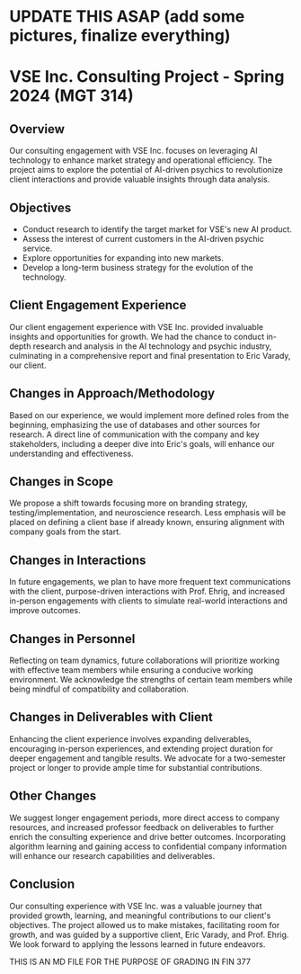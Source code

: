 # UPDATE THIS ASAP (add some pictures, finalize everything)

# VSE Inc. Consulting Project - Spring 2024 (MGT 314)

## Overview
Our consulting engagement with VSE Inc. focuses on leveraging AI technology to enhance market strategy and operational efficiency. The project aims to explore the potential of AI-driven psychics to revolutionize client interactions and provide valuable insights through data analysis.

## Objectives
- Conduct research to identify the target market for VSE's new AI product.
- Assess the interest of current customers in the AI-driven psychic service.
- Explore opportunities for expanding into new markets.
- Develop a long-term business strategy for the evolution of the technology.

## Client Engagement Experience
Our client engagement experience with VSE Inc. provided invaluable insights and opportunities for growth. We had the chance to conduct in-depth research and analysis in the AI technology and psychic industry, culminating in a comprehensive report and final presentation to Eric Varady, our client.

## Changes in Approach/Methodology
Based on our experience, we would implement more defined roles from the beginning, emphasizing the use of databases and other sources for research. A direct line of communication with the company and key stakeholders, including a deeper dive into Eric's goals, will enhance our understanding and effectiveness.

## Changes in Scope
We propose a shift towards focusing more on branding strategy, testing/implementation, and neuroscience research. Less emphasis will be placed on defining a client base if already known, ensuring alignment with company goals from the start.

## Changes in Interactions
In future engagements, we plan to have more frequent text communications with the client, purpose-driven interactions with Prof. Ehrig, and increased in-person engagements with clients to simulate real-world interactions and improve outcomes.

## Changes in Personnel
Reflecting on team dynamics, future collaborations will prioritize working with effective team members while ensuring a conducive working environment. We acknowledge the strengths of certain team members while being mindful of compatibility and collaboration.

## Changes in Deliverables with Client
Enhancing the client experience involves expanding deliverables, encouraging in-person experiences, and extending project duration for deeper engagement and tangible results. We advocate for a two-semester project or longer to provide ample time for substantial contributions.

## Other Changes
We suggest longer engagement periods, more direct access to company resources, and increased professor feedback on deliverables to further enrich the consulting experience and drive better outcomes. Incorporating algorithm learning and gaining access to confidential company information will enhance our research capabilities and deliverables.

## Conclusion
Our consulting experience with VSE Inc. was a valuable journey that provided growth, learning, and meaningful contributions to our client's objectives. The project allowed us to make mistakes, facilitating room for growth, and was guided by a supportive client, Eric Varady, and Prof. Ehrig. We look forward to applying the lessons learned in future endeavors.



THIS IS AN MD FILE FOR THE PURPOSE OF GRADING IN FIN 377
